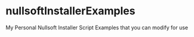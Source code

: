 # nullsoftInstallerExamples
My Personal Nullsoft Installer Script Examples that you can modify for use
